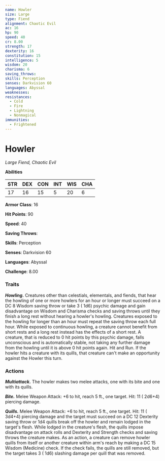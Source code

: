 ```yaml
---
name: Howler
size: Large
type: Fiend
alignment: Chaotic Evil
ac: 16
hp: 90
speed: 40
cr: 8.00
strength: 17
dexterity: 16
constitution: 15
intelligence: 5
wisdom: 20
charisma: 6
saving_throws: 
skills: Perception
senses: Darkvision 60
languages: Abyssal
weaknesses:
resistances:
  - Cold
  - Fire
  - Lightning
  - Nonmagical
immunities:
  - Frightened
---
```


# Howler

*Large Fiend, Chaotic Evil*

**Abilities**

| STR | DEX | CON | INT | WIS | CHA |
| --- | --- | --- | --- | --- | --- |
| 17 | 16 | 15 | 5 | 20 | 6 |

**Armor Class**: 16

**Hit Points**: 90

**Speed**: 40

**Saving Throws**: 

**Skills**: Perception

**Senses**: Darkvision 60

**Languages**: Abyssal

**Challenge**: 8.00


### Traits
***Howling.*** Creatures other than celestials, elementals, and fiends, that hear the howling of one or more howlers for an hour or longer must succeed on a DC 8 Wisdom saving throw or take 3 ( 1d6) psychic damage and gain disadvantage on Wisdom and Charisma checks and saving throws until they finish a long rest without hearing a howler's howling. Creatures exposed to the howling for longer than an hour must repeat the saving throw each full hour. While exposed to continuous howling, a creature cannot benefit from short rests and a long rest instead has the effects of a short rest. A creature, that is reduced to 0 hit points by this psychic damage, falls unconscious and is automatically stable, not taking any further damage from the howling until it is above 0 hit points again. Hit and Run. If the howler hits a creature with its quills, that creature can't make an opportunity against the Howler this turn.


### Actions
***Multiattack.*** The howler makes two melee attacks, one with its bite and one with its quills.

***Bite.*** Melee Weapon Attack:  +6 to hit, reach 5 ft., one target. Hit: 11 ( 2d6+4) piercing damage.

***Quills.*** Melee Weapon Attack:  +6 to hit, reach 5 ft., one target. Hit: 11 ( 3d4+4) piercing damage and the target must succeed on a DC 12 Dexterity saving throw or  1d4 quills break off the howler and remain lodged in the target's flesh. While lodged in the creature's flesh, the quills impose disadvantage on attack rolls and Dexterity and Strength checks and saving throws the creature makes. As an action, a creature can remove howler quills from itself or another creature within arm's reach by making a DC 15 Wisdom (Medicine) check. If the check fails, the quills are still removed, but the target takes 3 ( 1d6) slashing damage per quill that was removed.

